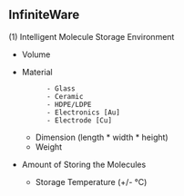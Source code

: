 ## InfiniteWare

(1)	Intelligent Molecule Storage Environment
  - Volume
  - Material
              
              -	Glass
              - Ceramic
              - HDPE/LDPE
              - Electronics [Au]
              - Electrode [Cu]
	- Dimension (length * width * height)
	- Weight
  - Amount of Storing the Molecules
	- Storage Temperature (+/- °C)	
